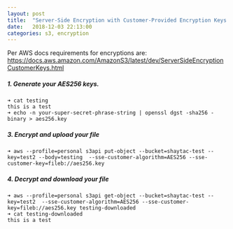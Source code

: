 ```yaml
---
layout: post
title:  "Server-Side Encryption with Customer-Provided Encryption Keys "
date:   2018-12-03 22:13:00
categories: s3, encryption 
---
```


Per AWS docs requirements for encryptions are:
https://docs.aws.amazon.com/AmazonS3/latest/dev/ServerSideEncryptionCustomerKeys.html

##### 1. Generate your AES256 keys.

```
➜ cat testing
this is a test
➜ echo -n your-super-secret-phrase-string | openssl dgst -sha256 -binary > aes256.key    
```

##### 3. Encrypt and upload your file
```
➜ aws --profile=personal s3api put-object --bucket=shaytac-test --key=test2 --body=testing  --sse-customer-algorithm=AES256 --sse-customer-key=fileb://aes256.key
```

##### 4. Decrypt and download your file
```
➜ aws --profile=personal s3api get-object --bucket=shaytac-test --key=test2  --sse-customer-algorithm=AES256 --sse-customer-key=fileb://aes256.key testing-downloaded
➜ cat testing-downloaded
this is a test
```

 

